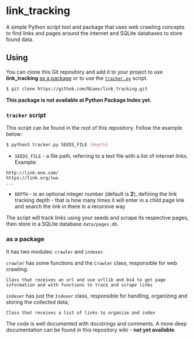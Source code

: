 # **link_tracking**

A simple Python script tool and package that uses web crawling concepts to find links and pages around the internet and SQLite databases to store found data.

## **Using**

You can clone this Git repository and add it to your project to use **link_tracking** [as a package](#as-a-package) or to use the [`tracker.py`](#tracker-script) script.

```sh
$ git clone https://github.com/Niaev/link_tracking.git
```

**This package is not available at Python Package Index yet.**

### **`tracker` script**

This script can be found in the root of this repository. Follow the example below:

```sh
$ python3 tracker.py SEEDS_FILE [depth]
```

* `SEEDS_FILE` - a file path, referring to a text file with a list of internet links. Example:

```
http://link-one.com/
https://link.org/two
...
```

* `DEPTH` - is an optional integer number (default is **2**), defining the link tracking depth - that is how many times it will enter in a child page link and search the link in there in a recursive way

The script will track links using your seeds and scrape its respective pages, then store in a SQLite database `data/pages.db`.

### **as a package**

It has two modules: `crawler` and `indexer`.

`crawler` has some functions and the `Crawler` class, responsible for web crawling.

```
Class that receives an url and use urllib and bs4 to get page 
information and with functions to track and scrape links
```

`indexer` has just the `Indexer` class, responsible for handling, organizing and storing the collected data;

```
Class that receives a list of links to organize and index
```

The code is well documented with docstrings and comments. A more deep documentation can be found in this repository wiki - **not yet available**.